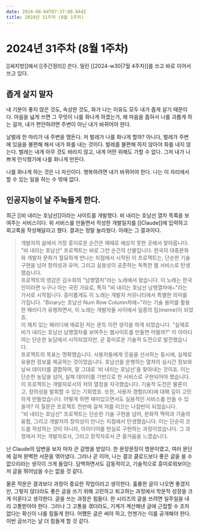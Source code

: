 ```yaml
---
date: 2024-08-04T07:37:00.844Z
title: 2024년 31주차 (8월 1주차)
---
```


# 2024년 31주차 (8월 1주차)

[[싸지방]]에서 [[주간정리]] 쓴다. 밀린 [[2024-w30|7월 4주차]]를 쓰고 바로 이어서 쓰고 있다.

## 좁게 살지 말자

내 기분이 좋지 않은 것도, 속상한 것도, 화가 나는 이유도 모두 내가 좁게 살기 때문이다. 마음을 넓게 쓰면 그 무엇이 나를 화나게 하겠는가, 왜 마음을 좁혀서 나를 괴롭게 하는 걸까, 내가 편안하려면 주변이 아닌 내가 바뀌어야 한다.

날벌레 한 마리가 내 주변을 맴돈다. 저 벌레가 나를 화나게 할까? 아니다, 벌레가 주변에 있음을 불편해 해서 내가 화를 내는 것이다. 벌레를 불편해 하지 않아야 화를 내지 않는다. 벌레는 내게 아무 것도 바라지 않고, 내게 어떤 위해도 가할 수 없다. 그저 내가 나쁘게 인식했기에 나를 화나게 만든다.

나를 화나게 하는 것은 나 자신이다. 행복하려면 내가 바뀌어야 한다. 나는 이 자리에서 할 수 있는 일을 하는 수 밖에 없다.

## 인공지능이 날 주눅들게 한다.

최근 [[비 내리는 호남선]]이라는 사이트를 개발했다. 비 내리는 호남선 열차 목록을 보여주는 서비스이다. 위 서비스를 만들면서 작성한 개발일지를 [[Claude]]에 입력하고 회고록을 작성해달라고 했다. 결과는 정말 놀라웠다. 아래는 그 결과이다.

> 개발자의 삶에서 가장 흥미로운 순간은 때때로 예상치 못한 곳에서 찾아옵니다. "비 내리는 호남선" 프로젝트는 바로 그런 순간의 산물입니다. 한국의 대중문화와 개발자 문화가 절묘하게 만나는 지점에서 시작된 이 프로젝트는, 단순한 기술 구현을 넘어 창의성과 유머, 그리고 실용성이 공존하는 독특한 웹 서비스로 탄생했습니다.   
프로젝트의 영감은 김수희의 "남행열차"라는 노래에서 왔습니다. 이 노래는 한국인이라면 누구나 아는 국민 가요로, 특히 "비 내리는 호남선 남행열차에~"라는 가사로 시작됩니다. 흥미롭게도 이 노래는 개발자 커뮤니티에서 특별한 의미를 가집니다. "Binary는 호남선 Num Row Column차에~"라는 기술 용어를 활용한 패러디가 유행하면서, 이 노래는 개발자들 사이에서 일종의 밈(meme)이 되었죠.   
이 재치 있는 패러디에 매료된 저는 문득 이런 생각을 하게 되었습니다. "실제로 비가 내리는 호남선 남행열차를 보여주는 웹사이트를 만들면 어떨까?" 이 아이디어는 단순한 농담에서 시작되었지만, 곧 흥미로운 기술적 도전으로 발전했습니다.   
프로젝트의 목표는 명확했습니다. 사용자들에게 웃음을 선사하는 동시에, 실제로 유용한 정보를 제공하는 것이었습니다. 호남선을 운행하는 열차의 실시간 정보와 날씨 데이터를 결합하여, 말 그대로 '비 내리는 호남선'을 찾아내는 것이죠. 이는 단순한 농담을 넘어, 실제 데이터를 기반으로 한 서비스로 구현되어야 했습니다.   
이 프로젝트는 개발자로서의 저의 열정을 자극했습니다. 기술적 도전은 물론이고, 창의성을 발휘할 수 있는 기회였죠. 또한, 사용자 경험(UX)에 대해 깊이 고민하게 만들었습니다. 어떻게 하면 재미있으면서도 실용적인 서비스를 만들 수 있을까? 이 질문은 프로젝트 전반에 걸쳐 저를 이끄는 나침반이 되었습니다.   
"비 내리는 호남선" 프로젝트는 단순한 기술 구현을 넘어, 문화적 맥락과 기술의 융합, 그리고 개발자의 창의성이 만나는 지점에서 탄생했습니다. 이는 단순히 코드를 작성하는 것이 아니라, 아이디어를 현실로 구현하는 과정이었습니다. 그 과정에서 저는 개발자로서, 그리고 창작자로서 큰 즐거움을 느꼈습니다.

난 Claude의 답변을 보자 마자 큰 감명을 받았다. 한 문장문장이 명문이였고, 여러 문단에 걸쳐 완벽한 서문을 엮어냈다. 그러나 곧 이어, 나는 결코 클로드보다 좋은 글을 쓸 수 없으리라는 생각이 크게 들었다. 담백하면서도 감동적이고, 기술적으로 흥미로워보이는 저 글을 뛰어넘을 수는 없을 것 같다.

물론 작문은 결과보다 과정이 중요한 작업이라고 생각한다. 훌륭한 글이 나오면 좋겠지만, 그렇지 않더라도 좋은 글을 쓰기 위해 고민하고 퇴고하는 과정에서 학문적 성장을 크게 이룬다고 생각한다. 글을 쓰는 과정은 힘들다. 한 시리즈의 글을 쓰려면 일주일을 내리 고통받아야 한다. 그러나 그 고통을 겪더라도, 기계가 계산해낸 글에 근접할 수 조차 없다는 확신이 나를 힘들게 한다. 어쨌든 글은 써야 하고, 언젠가는 이를 공개해야 한다. 이번 글쓰기는 날 더 힘들게 할 것 같다.
